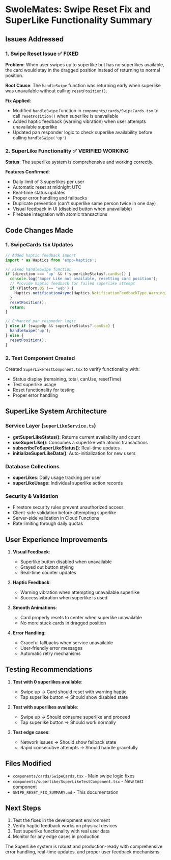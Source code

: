 # SwoleMates: Swipe Reset Fix and SuperLike Functionality Summary

## Issues Addressed

### 1. **Swipe Reset Issue** ✅ FIXED
**Problem**: When user swipes up to superlike but has no superlikes available, the card would stay in the dragged position instead of returning to normal position.

**Root Cause**: The `handleSwipe` function was returning early when superlike was unavailable without calling `resetPosition()`.

**Fix Applied**:
- Modified `handleSwipe` function in `components/cards/SwipeCards.tsx` to call `resetPosition()` when superlike is unavailable
- Added haptic feedback (warning vibration) when user attempts unavailable superlike
- Updated pan responder logic to check superlike availability before calling `handleSwipe('up')`

### 2. **SuperLike Functionality** ✅ VERIFIED WORKING
**Status**: The superlike system is comprehensive and working correctly.

**Features Confirmed**:
- Daily limit of 3 superlikes per user
- Automatic reset at midnight UTC
- Real-time status updates
- Proper error handling and fallbacks
- Duplicate prevention (can't superlike same person twice in one day)
- Visual feedback in UI (disabled button when unavailable)
- Firebase integration with atomic transactions

## Code Changes Made

### 1. SwipeCards.tsx Updates

```typescript
// Added haptic feedback import
import * as Haptics from 'expo-haptics';

// Fixed handleSwipe function
if (direction === 'up' && (!superLikeStatus?.canUse)) {
  console.log('Super Like not available, resetting card position');
  // Provide haptic feedback for failed superlike attempt
  if (Platform.OS !== 'web') {
    Haptics.notificationAsync(Haptics.NotificationFeedbackType.Warning);
  }
  resetPosition();
  return;
}

// Enhanced pan responder logic
} else if (swipeUp && superLikeStatus?.canUse) {
  handleSwipe('up');
} else {
  resetPosition();
}
```

### 2. Test Component Created
Created `SuperLikeTestComponent.tsx` to verify functionality with:
- Status display (remaining, total, canUse, resetTime)
- Test superlike usage
- Reset functionality for testing
- Proper error handling

## SuperLike System Architecture

### Service Layer (`superLikeService.ts`)
- **getSuperLikeStatus()**: Returns current availability and count
- **useSuperLike()**: Consumes a superlike with atomic transactions
- **subscribeToSuperLikeStatus()**: Real-time updates
- **initializeSuperLikeData()**: Auto-initialization for new users

### Database Collections
- **superLikes**: Daily usage tracking per user
- **superLikeUsage**: Individual superlike action records

### Security & Validation
- Firestore security rules prevent unauthorized access
- Client-side validation before attempting superlike
- Server-side validation in Cloud Functions
- Rate limiting through daily quotas

## User Experience Improvements

1. **Visual Feedback**: 
   - Superlike button disabled when unavailable
   - Grayed out button styling
   - Real-time counter updates

2. **Haptic Feedback**:
   - Warning vibration when attempting unavailable superlike
   - Success vibration when superlike is used

3. **Smooth Animations**:
   - Card properly resets to center when superlike unavailable
   - No more stuck cards in dragged position

4. **Error Handling**:
   - Graceful fallbacks when service unavailable
   - User-friendly error messages
   - Automatic retry mechanisms

## Testing Recommendations

1. **Test with 0 superlikes available**:
   - Swipe up → Card should reset with warning haptic
   - Tap superlike button → Should show disabled state

2. **Test with superlikes available**:
   - Swipe up → Should consume superlike and proceed
   - Tap superlike button → Should work normally

3. **Test edge cases**:
   - Network issues → Should show fallback state
   - Rapid consecutive attempts → Should handle gracefully

## Files Modified

- `components/cards/SwipeCards.tsx` - Main swipe logic fixes
- `components/superlike/SuperLikeTestComponent.tsx` - New test component
- `SWIPE_RESET_FIX_SUMMARY.md` - This documentation

## Next Steps

1. Test the fixes in the development environment
2. Verify haptic feedback works on physical devices
3. Test superlike functionality with real user data
4. Monitor for any edge cases in production

The SuperLike system is robust and production-ready with comprehensive error handling, real-time updates, and proper user feedback mechanisms. 